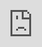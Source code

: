 ```yaml
---
date created: 2022-07-03
date modified: 2022-07-05
---
```


up:: [[☘️ 花园导览 🍀]]

<iframe border=0 frameborder=0 src="https://slides.oldwinter.top/" allow="fullscreen" style="position: absolute; top: 0px; left: 0px; height: 100%; width: 100%; z-index: 999;"></iframe>
